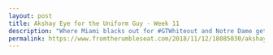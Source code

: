 ```yaml
---
layout: post
title: Akshay Eye for the Uniform Guy - Week 11
description: "Where Miami blacks out for #GTWhiteout and Notre Dame gets weird with green"
permalink: https://www.fromtherumbleseat.com/2018/11/12/18085030/akshay-eye-for-the-uniform-guy-week-11-college-football-georgia-tech-miami-notre-dame-uniform-jersey
---
```


